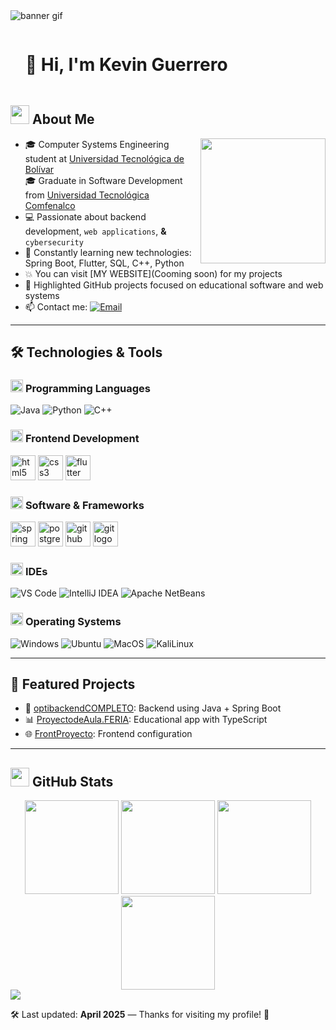 <!-- Animated Banner -->
<img src="https://user-images.githubusercontent.com/73097560/115834477-dbab4500-a447-11eb-908a-139a6edaec5c.gif" alt="banner gif"/>

<!-- Presentation -->
<div id="user-content-toc">
  <ul align="left">
    <summary><h1 style="display: inline-block; animation: slidein 1s ease-in;">👋 Hi, I'm Kevin Guerrero</h1></summary>
  </ul>
</div>

## <picture><img src="https://github.com/7oSkaaa/7oSkaaa/blob/main/Images/about_me.gif?raw=true" width="30px"></picture> About Me

<picture>
  <img align="right" src="https://media.giphy.com/media/du3J3cXyzhj75IOgvA/giphy.gif" width="200px">
</picture>

- 🎓 Computer Systems Engineering student at [Universidad Tecnológica de Bolívar](https://www.utb.edu.co)  
  🎓 Graduate in Software Development from [Universidad Tecnológica Comfenalco](https://tecnologicocomfenalco.edu.co/)
- 💻 Passionate about backend development, `web applications`, **&** `cybersecurity`
- 🧠 Constantly learning new technologies: Spring Boot, Flutter, SQL, C++, Python
- :boom: You can visit [MY WEBSITE](Cooming soon) for my projects
- 🚀 Highlighted GitHub projects focused on educational software and web systems
- 📫 Contact me:  [![Email](https://img.shields.io/badge/Email-KevinGuerrero-orange?style=flat-square&logo=gmail)](mailto:kevinjoseguerrero44@gmail.com)

---

## 🛠️ Technologies & Tools

### <picture> <img src="https://github.com/7oSkaaa/7oSkaaa/blob/main/Images/Programming_Languages.gif?raw=true" width="20px"> </picture> Programming Languages

![Java](https://skillicons.dev/icons?i=java)
![Python](https://skillicons.dev/icons?i=python)
![C++](https://skillicons.dev/icons?i=cpp)

### <picture> <img src="https://github.com/7oSkaaa/7oSkaaa/blob/main/Images/Front_End.gif?raw=true" width="20px"> </picture> Frontend Development

<div align="left">
  <img src="https://cdn.jsdelivr.net/gh/devicons/devicon/icons/html5/html5-original.svg" height="40" alt="html5 logo" />
  <img src="https://cdn.jsdelivr.net/gh/devicons/devicon/icons/css3/css3-original.svg" height="40" alt="css3 logo" />
  <img src="https://cdn.jsdelivr.net/gh/devicons/devicon/icons/flutter/flutter-original.svg" height="40" alt="flutter logo" />
</div>

### <picture> <img src="https://github.com/7oSkaaa/7oSkaaa/blob/main/Images/Software_Tools.gif?raw=true" width="20px"> </picture> Software & Frameworks

<div align="left">
  <img src="https://cdn.jsdelivr.net/gh/devicons/devicon/icons/spring/spring-original.svg" height="40" alt="spring logo" />
  <img src="https://cdn.jsdelivr.net/gh/devicons/devicon/icons/postgresql/postgresql-original.svg" height="40" alt="postgresql logo" />
  <img src="https://cdn.jsdelivr.net/gh/devicons/devicon/icons/github/github-original.svg" height="40" alt="github logo" />
  <img src="https://cdn.jsdelivr.net/gh/devicons/devicon/icons/git/git-original.svg" height="40" alt="git logo" />
</div>

### <picture> <img src="https://github.com/7oSkaaa/7oSkaaa/blob/main/Images/IDEs.gif?raw=true" width="20px"> </picture> IDEs

![VS Code](https://img.shields.io/badge/VSCode-007ACC?style=flat-square&logo=visual-studio-code&logoColor=white)
![IntelliJ IDEA](https://img.shields.io/badge/IntelliJ-000000?style=flat-square&logo=intellij-idea&logoColor=white)
![Apache NetBeans](https://img.shields.io/badge/Apache%20NetBeans-1B6AC6?style=flat-square&logo=apachenetbeanside&logoColor=white)

### <picture> <img src="https://github.com/7oSkaaa/7oSkaaa/blob/main/Images/OS.gif?raw=true" width="20px"> </picture> Operating Systems

![Windows](https://img.shields.io/badge/Windows-0078D6?style=flat-square&logo=windows&logoColor=white)
![Ubuntu](https://img.shields.io/badge/Ubuntu-E95420?style=flat-square&logo=ubuntu&logoColor=white)
![MacOS](https://img.shields.io/badge/MacOS-000000?style=flat-square&logo=macOS&logoColor=white)
![KaliLinux](https://img.shields.io/badge/Kali-557C94?style=flat-square&logo=KaliLinux&logoColor=white)

---

## 🚀 Featured Projects

- 🔧 [optibackendCOMPLETO](https://github.com/HKevinGuerrero/optibackendCOMPLETO): Backend using Java + Spring Boot  
- 📊 [ProyectodeAula.FERIA](https://github.com/HKevinGuerrero/ProyectodeAula.FERIA): Educational app with TypeScript  
- 🌐 [FrontProyecto](https://github.com/HKevinGuerrero/FrontProyecto): Frontend configuration

---

## <picture> <img src="https://github.com/7oSkaaa/7oSkaaa/blob/main/Images/Statistics.gif?raw=true" width="30px"> </picture> GitHub Stats

<div align="center">
  <img src="https://github-readme-stats.vercel.app/api?username=HKevinGuerrero&hide_title=false&hide_rank=false&show_icons=true&include_all_commits=true&count_private=true&disable_animations=false&theme=dracula&locale=en&hide_border=false&order=1" height="150" />
  <img src="https://github-readme-stats.vercel.app/api/top-langs?username=HKevinGuerrero&layout=compact&langs_count=6&theme=dracula&hide_border=false&order=2" height="150" />
  <img src="https://streak-stats.demolab.com?user=HKevinGuerrero&theme=dracula&hide_border=false&border_radius=5" height="150" />
  <img src="https://github-profile-trophy.vercel.app/?username=HKevinGuerrero&theme=dracula&column=4&margin-w=10&margin-h=15" height="150" />
</div>

<!-- Bottom separator -->
<img src="https://user-images.githubusercontent.com/73097560/115834477-dbab4500-a447-11eb-908a-139a6edaec5c.gif">

🛠 Last updated: **April 2025** — Thanks for visiting my profile! 🚀
